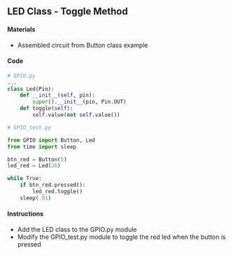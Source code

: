 ## LED Class - Toggle Method

#### Materials
 - Assembled circuit from Button class example

#### Code
```Python
# GPIO.py
...
class Led(Pin):
    def __init__(self, pin):
        super().__init__(pin, Pin.OUT)
    def toggle(self):
        self.value(not self.value())
```
```Python
# GPIO_test.py

from GPIO import Button, Led
from time import sleep

btn_red = Button(5)
led_red = Led(26)

while True:
    if btn_red.pressed():
        led_red.toggle()
    sleep(.01)
```
#### Instructions
 - Add the LED class to the GPIO.py module
 - Modify the GPIO_test.py module to toggle the red led when the button is pressed
